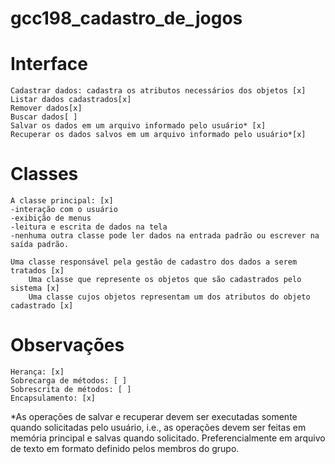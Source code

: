 # gcc198_cadastro_de_jogos

<h1>Interface</h1>

    Cadastrar dados: cadastra os atributos necessários dos objetos [x]
    Listar dados cadastrados[x]
    Remover dados[x]
    Buscar dados[ ]
    Salvar os dados em um arquivo informado pelo usuário* [x]
    Recuperar os dados salvos em um arquivo informado pelo usuário*[x]

<h1>Classes</h1>

	A classe principal: [x]
	-interação com o usuário
	-exibição de menus
	-leitura e escrita de dados na tela
	-nenhuma outra classe pode ler dados na entrada padrão ou escrever na saída padrão.
    
	Uma classe responsável pela gestão de cadastro dos dados a serem tratados [x]
    	Uma classe que represente os objetos que são cadastrados pelo sistema [x]
    	Uma classe cujos objetos representam um dos atributos do objeto cadastrado [x]

<h1>Observações</h1>

	Herança: [x]
	Sobrecarga de métodos: [ ]
	Sobrescrita de métodos: [ ]
	Encapsulamento: [x]

*As operações de salvar e recuperar devem ser executadas somente quando solicitadas pelo usuário, i.e., as operações devem ser feitas em memória principal e salvas quando solicitado. Preferencialmente em arquivo de texto em formato definido pelos membros do grupo.
